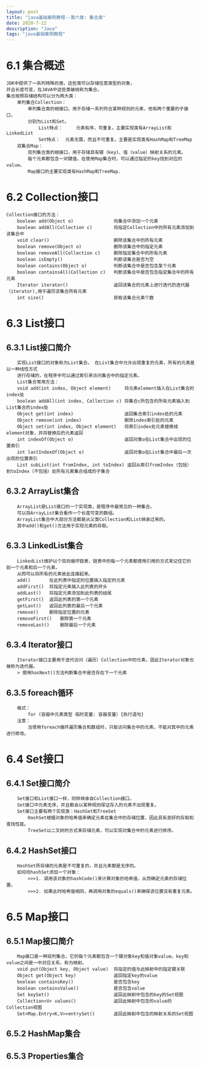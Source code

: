 ```yaml
---
layout: post
title: "java基础案例教程--第六章: 集合类"
date: 2020-7-12 
description: "Java"
tags: "java基础案例教程"
---
```



# 6.1 集合概述
	JDK中提供了一系列特殊的类，这些类可以存储任意类型的对象，
	并且长度可变，在JAVA中这些类被统称为集合。
	集合按照存储结构可以分为两大类：
		单列集合Collection：
			单列集合类的根接口，用于存储一系列符合某种规则的元素，他有两个重要的子接口，
			分别为List和Set。
				List特点： 	元素有序，可重复。主要实现类有ArrayList和LinkedList
				Set特点： 	元素无需，而且不可重复。主要是实现类有HashMap和TreeMap
		双集合Map：
			双列集合类的根接口，用于存储具有键（key)、值（value）映射关系的元素。
			每个元素都包含一对键值，在使用Map集合时，可以通过指定的key找到对应的value。
			Map接口的主要实现类有HashMap和TreeMap.

# 6.2 Collection接口

	Collection接口的方法：
		boolean add(Object o)				向集合中添加一个元素
		boolean addAll(Collection c)		将指定Collection中的所有元素添加到该集合中
		void clear()						删除该集合中的所有元素
		boolean remove(Object o)			删除该集合中的指定元素
		boolean removeAll(Collection c)		删除指定集合中的所有元素
		boolean isEmpty() 					判断该集合是否为空
		boolean contains(Object o)			判断该集合中是否包含某个元素
		boolean containsAll(Collection c)	判断该集合中是否包含指定集合中的所有元素
		Iterator iterator()					返回该集合的元素上进行迭代的迭代器（iterator),用于遍历该集合所有元素
		int size()							获取该集合元素个数

# 6.3 List接口

##	6.3.1 List接口简介
		实现List接口的对象称为List集合。 在List集合中允许出现重复的元素，所有的元素是以一种线性方式
		进行存储的，在程序中可以通过索引来访问集合中的指定元素。
		List集合常用方法：
		void add(int index, Object element)		将元素element插入在List集合的index处
		boolean addAll(int index, Collection c)	将集合c所包含的所有元素插入到List集合的index处
		Object get(int index)					返回集合索引index处的元素
		Object remove(int index)				删除index索引处的元素
		Object set(int index, Object element)	将索引index处元素替换成element对象，并将替换后的元素返回
		int indexOf(Object o)					返回对象o在List集合中出现的位置索引
		int lastIndexOf(Object o)				返回对象o在List集合中最后一次出现的位置索引
		List subList(int fromIndex, int toIndex) 返回从索引fromIndex（包括）到toIndex（不包括）处所有元素集合组成的子集合

##	6.3.2 ArrayList集合
		ArrayList是List接口的一个实现类，是程序中最常见的一种集合。
		可以将ArrayList集合看作一个长度可变的数组。
		ArrayList集合中大部分方法都是从父类Collection和List继承过来的。
		其中add()和get()方法用于实现元素的存取。
		
##	6.3.3 LinkedList集合
		LinkedList维护以个双向循环链表，链表中的每一个元素都使用引用的方式来记住它的前一个元素和后一个元素，
		从而可以将所有的元素彼此连接起来。
		add()		在此列表中指定的位置插入指定的元素
		addFirst()	将指定元素插入此列表的开头
		addLast()	将指定元素添加到此列表的结尾
		getFirst()	返回此列表的第一个元素
		getLast()	返回此列表的最后一个元素
		remove()	删除指定位置的元素
		removeFirst()	删除第一个元素
		removeLast()	删除最后一个元素
		
##	6.3.4 Iterator接口
		Iterator接口主要用于迭代访问（遍历）Collection中的元素，因此Iterator对象也被称为迭代器。
		> 使用hasNext()方法判断集合中是否存在下一个元素
		
##	6.3.5 foreach循环
		格式：
			for (容器中元素类型 临时变量: 容器变量）{执行语句}
		注意：
			当使用foreach循环遍历集合和数组时，只能访问集合中的元素，不能对其中的元素进行修改。
			
# 6.4 Set接口

##	6.4.1 Set接口简介
		Set接口和List接口一样，同样继承自Collection接口。
		Set接口中元素无序，并且都会以某种规则保证存入的元素不出现重复。
		Set接口主要有两个实现类：HashSet和TreeSet
			HashSet根据对象的哈希值来确定元素在集合中的存储位置，因此具有良好的存取和查找性能。
			TreeSet以二叉树的方式来存储元素，可以实现对集合中的元素进行排序。
			
##	6.4.2 HashSet接口
		HashSet所存储的元素是不可重复的，并且元素都是无序的。
		如何向hashSet添加一个对象：
			>>>1. 调用该对象的hashCode()来计算对象的哈希值，从而确定元素的存储位置。
			>>>2. 如果此时哈希值相同，再调用对象的equals()来确保该位置没有重复元素。
			
# 6.5 Map接口

##	6.5.1 Map接口简介
		Map接口是一种双列集合，它的每个元素都包含一个键对象key和值对象value。key和value之间是一中对应关系，称为映射。
		void put(Object key, Object value)	将指定的值与此映射中的指定键关联
		Object get(Object key)				返回指定key的value
		boolean containsKey()				是否包含key
		boolean containsValue()				是否包含value
		Set keySet()						返回此映射中包含的key的Set视图
		Collection<V> values()				返回此映射中包含的value的Collection视图
		Set<Map.Entry<K,V>>entrySet()		返回此映射中包含的映射关系的Set视图
		
##	6.5.2 HashMap集合
	
##	6.5.3 Properties集合